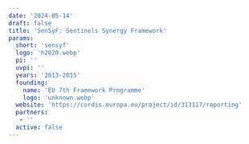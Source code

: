 ```yaml
---
date: '2024-05-14'
draft: false
title: 'SenSyF: Sentinels Synergy Framework'
params:
  short: 'sensyf'
  logo: 'h2020.webp'
  pi: ''
  uvpi: ''
  years: '2013-2015'
  founding: 
    name: 'EU 7th Framework Programme'
    logo: 'unknown.webp'
  website: 'https://cordis.europa.eu/project/id/313117/reporting'
  partners: 
   - '' 
  active: false
---
```

